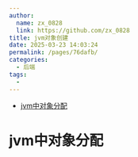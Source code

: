 ```yaml
---
author: 
  name: zx_0828
  link: https://github.com/zx_0828
title: jvm对象创建
date: 2025-03-23 14:03:24
permalink: /pages/76dafb/
categories: 
  - 后端
tags: 
  - 
---
```


<!-- @import "[TOC]" {cmd="toc" depthFrom=1 depthTo=6 orderedList=false} -->

<!-- code_chunk_output -->

- [jvm中对象分配](#jvm中对象分配)

<!-- /code_chunk_output -->

# jvm中对象分配